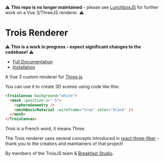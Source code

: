 ⚠️ **This repo is no longer maintained** - please see [LunchboxJS]() for further work on a Vue 3/ThreeJS renderer. ⚠️

# Trois Renderer

⚠️ **This is a work in progress - expect significant changes to the codebase!** ⚠️

* [Full Documentation](https://trois-renderer-wip-docs.netlify.app/renderer/)
* [Installation](https://trois-renderer-wip-docs.netlify.app/renderer/installation.html)

A Vue 3 custom renderer for [Three.js](https://threejs.org/).

You can use it to create 3D scenes using code like this:

```html
<TroisCanvas background="white">
  <mesh :position-z="-5">
    <sphereGeometry />
    <meshBasicMaterial :wireframe="true" color="black" />
  </mesh>
</TroisCanvas>
```

*Trois* is a French word, it means *Three*.

The Trois renderer uses several concepts introduced in [react-three-fiber](https://github.com/pmndrs/react-three-fiber) - thank you to the creators and maintainers of that project!

By members of the TroisJS team & [Breakfast Studio](https://breakfaststudio.co/).
